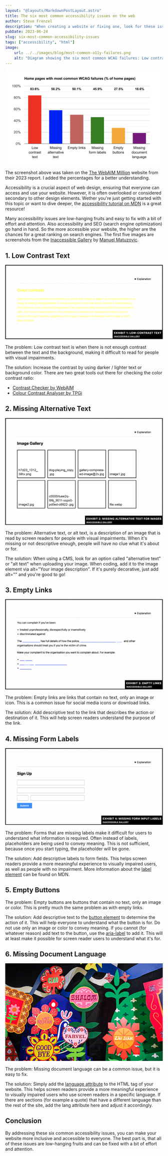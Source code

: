 ```yaml
---
layout: "@layouts/MarkdownPostLayout.astro"
title: The six most common accessibility issues on the web
author: Steve Frenzel
description: "When creating a website or fixing one, look for these issues: Low contrast text, missing alternative text, empty links, missing form labels, empty buttons and missing document language."
pubDate: 2023-06-24
slug: six-most-common-accessibility-issues
tags: ["accessibility", "html"]
image:
    url: ../../images/blog/most-common-a11y-failures.png
    alt: "Diagram showing the six most common WCAG failures: Low contrast text, 83.6%. Missing alternative text, 58.2%. Empty links, 50.1%. Missing form labels, 45.9%. Empty buttons, 27.5%. Missing document language, 18.6%."
---
```


[![Diagram showing the six most common WCAG failures: Low contrast text, 83.6%. Missing alternative text, 58.2%. Empty links, 50.1%. Missing form labels, 45.9%. Empty buttons, 27.5%. Missing document language, 18.6%.](../../images/blog/most-common-a11y-failures.png)](../../images/blog/most-common-a11y-failures.png)

The screenshot above was taken on the [The WebAIM Million](https://webaim.org/projects/million/#errors) website from their 2023 report. I added the percentages for a better understanding.

Accessibility is a crucial aspect of web design, ensuring that everyone can access and use your website. However, it is often overlooked or considered secondary to other design elements. Wether you're just getting started with this topic or want to dive deeper, the [accessibility tutorial on MDN](https://developer.mozilla.org/en-US/docs/Web/Accessibility) is a great resource!

Many accessibility issues are low-hanging fruits and easy to fix with a bit of effort and attention. Also accessibility and SEO (search engine optimization) go hand in hand. So the more accessible your website, the higher are the chances for a great ranking on search engines. The first five images are screenshots from the [Inaccessible Gallery](https://inaccessible.gallery/) by [Manuel Matuzovic](https://www.matuzo.at/).

## 1. Low Contrast Text

[![Example from Inaccessible Gallery showcasing low contrast text](../../images/blog/exhibit-1.png)](../../images/blog/exhibit-1.png)

The problem: Low contrast text is when there is not enough contrast between the text and the background, making it difficult to read for people with visual impairments.

The solution: Increase the contrast by using darker / lighter text or background color. There are two great tools out there for checking the color contrast ratio:

- [Contrast Checker by WebAIM](https://webaim.org/resources/contrastchecker/)
- [Colour Contrast Analyser by TPGi](https://www.tpgi.com/color-contrast-checker/)

## 2. Missing Alternative Text

[![Example from Inaccessible Gallery showcasing missing alternative text](../../images/blog/exhibit-2.png)](../../images/blog/exhibit-2.png)

The problem: Alternative text, or alt text, is a description of an image that is read by screen readers for people with visual impairments. When it's missing or not descriptive enough, people will have no clue what it's about or for.

The solution: When using a CMS, look for an option called "alternative text" or "alt text" when uploading your image. When coding, add it to the image element via alt="Your image description". If it's purely decorative, just add alt="" and you're good to go!

## 3. Empty Links

[![Example from Inaccessible Gallery showcasing empty links](../../images/blog/exhibit-3.png)](../../images/blog/exhibit-3.png)

The problem: Empty links are links that contain no text, only an image or icon. This is a common issue for social media icons or download links.

The solution: Add descriptive text to the link that describes the action or destination of it. This will help screen readers understand the purpose of the link.

## 4. Missing Form Labels

[![Example from Inaccessible Gallery showcasing missing form labels](../../images/blog/exhibit-4.png)](../../images/blog/exhibit-4.png)

The problem: Forms that are missing labels make it difficult for users to understand what information is required. Often instead of labels, placeholders are being used to convey meaning. This is not sufficient, because once you start typing, the placeholder will be gone.

The solution: Add descriptive labels to form fields. This helps screen readers provide a more meaningful experience to visually impaired users, as well as people with no impairment. More information about the [label element](https://developer.mozilla.org/en-US/docs/Web/HTML/Element/label) can be found on MDN.

## 5. Empty Buttons

The problem: Empty buttons are buttons that contain no text, only an image or color. This is pretty much the same problem as with empty links.

The solution: Add descriptive text to the [button element](https://developer.mozilla.org/en-US/docs/Web/HTML/Element/button) to determine the action of it. This will help everyone to understand what the button is for. Do not use only an image or color to convey meaning. If you cannot (for whatever reason) add text to the button, use the [aria-label](https://developer.mozilla.org/en-US/docs/Web/Accessibility/ARIA/Attributes/aria-label) to add it. This will at least make it possible for screen reader users to understand what it's for.

## 6. Missing Document Language

[![Collection of flower illustrations saying goodbye in different languages](../../images/blog/language-flowers.png)](../../images/blog/language-flowers.png)

The problem: Missing document language can be a common issue, but it is easy to fix.

The solution: Simply add the [language attribute](https://developer.mozilla.org/en-US/docs/Web/HTML/Global_attributes/lang) to the HTML tag of your website. This helps screen readers provide a more meaningful experience to visually impaired users who use screen readers in a specific language. If there are sections (for example a quote) that have a different language than the rest of the site, add the lang attribute here and adjust it accordingly.

## Conclusion

By addressing these six common accessibility issues, you can make your website more inclusive and accessible to everyone. The best part is, that all of these issues are low-hanging fruits and can be fixed with a bit of effort and attention.

